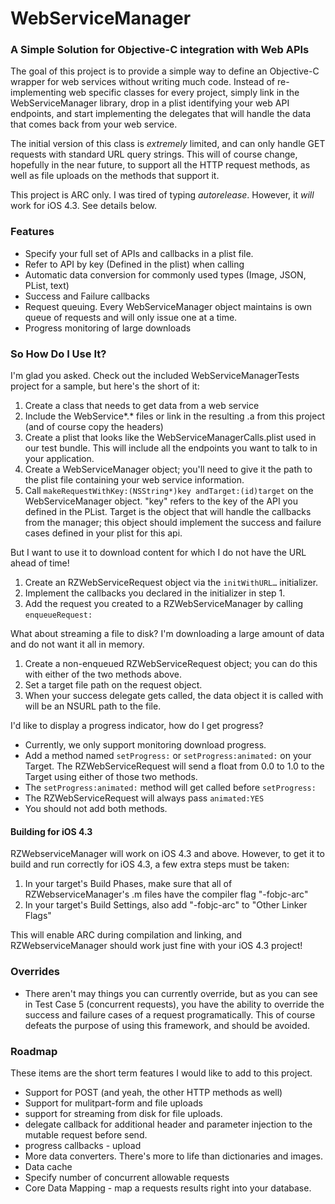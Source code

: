 # WebServiceManager

### A Simple Solution for Objective-C integration with Web APIs

The goal of this project is to provide a simple way to define an Objective-C wrapper for web services without writing much code. Instead of re-implementing web specific classes for every project, simply link in the WebServiceManager library, drop in a plist identifying your web API endpoints, and start implementing the delegates that will handle the data that comes back from your web service. 

The initial version of this class is _extremely_ limited, and can only handle GET requests with standard URL query strings. This will of course change, hopefully in the near future, to support all the HTTP request methods, as well as file uploads on the methods that support it. 

This project is ARC only. I was tired of typing *autorelease*. However, it *will* work for iOS 4.3. See details below.

### Features
* Specify your full set of APIs and callbacks in a plist file. 
* Refer to API by key (Defined in the plist) when calling
* Automatic data conversion for commonly used types (Image, JSON, PList, text)
* Success and Failure callbacks
* Request queuing. Every WebServiceManager object maintains is own queue of requests and will only issue one at a time. 
* Progress monitoring of large downloads

### So How Do I Use It?
I'm glad you asked. Check out the included WebServiceManagerTests project for a sample, but here's the short of it:

1. Create a class that needs to get data from a web service
2. Include the WebService*.* files or link in the resulting .a from this project (and of course copy the headers)
3. Create a plist that looks like the WebServiceManagerCalls.plist used in our test bundle. This will include all the endpoints you want to talk to in your application.
4. Create a WebServiceManager object; you'll need to give it the path to the plist file containing your web service information.
5. Call `makeRequestWithKey:(NSString*)key andTarget:(id)target` on the WebServiceManager object. "key" refers to the key of the API you defined in the PList. Target is the object that will handle the callbacks from the manager; this object should implement the success and failure cases defined in your plist for this api. 

But I want to use it to download content for which I do not have the URL ahead of time!

1. Create an RZWebServiceRequest object via the `initWithURL…` initializer. 
2. Implement the callbacks you declared in the initializer in step 1.
3. Add the request you created to a RZWebServiceManager by calling `enqueueRequest:`

What about streaming a file to disk? I'm downloading a large amount of data and do not want it all in memory.

1. Create a non-enqueued RZWebServiceRequest object; you can do this with either of the two methods above.
2. Set a target file path on the request object.
3. When your success delegate gets called, the data object it is called with will be an NSURL path to the file. 


I'd like to display a progress indicator, how do I get progress?

* Currently, we only support monitoring download progress.
* Add a method named `setProgress:` or `setProgress:animated:` on your Target. The RZWebServiceRequest will send a float from 0.0 to 1.0 to the Target using either of those two methods. 
* The `setProgress:animated:` method will get called before `setProgress:`
* The RZWebServiceRequest will always pass `animated:YES`
* You should not add both methods.

#### Building for iOS 4.3

RZWebserviceManager will work on iOS 4.3 and above. However, to get it to build and run correctly for iOS 4.3, a few
extra steps must be taken:

1. In your target's Build Phases, make sure that all of RZWebserviceManager's .m files have the compiler flag "-fobjc-arc"
2. In your target's Build Settings, also add "-fobjc-arc" to "Other Linker Flags"

This will enable ARC during compilation and linking, and RZWebserviceManager should work just fine with your iOS 4.3 project!

### Overrides
* There aren't may things you can currently override, but as you can see in Test Case 5 (concurrent requests), you have the ability to override the success and failure cases of a request programatically. This of course defeats the purpose of using this framework, and should be avoided. 

### Roadmap
These items are the short term features I would like to add to this project. 

* Support for POST (and yeah, the other HTTP methods as well)
* Support for mulitpart-form and file uploads
* support for streaming from disk for file uploads. 
* delegate callback for additional header and parameter injection to the mutable request before send.
* progress callbacks - upload
* More data converters. There's more to life than dictionaries and images.
* Data cache
* Specify number of concurrent allowable requests
* Core Data Mapping - map a requests results right into your database. 
